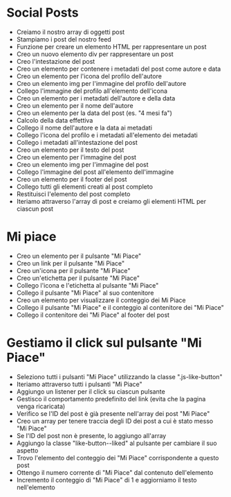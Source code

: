 # Social Posts
- Creiamo il nostro array di oggetti post
- Stampiamo i post del nostro feed
- Funzione per creare un elemento HTML per rappresentare un post
- Creo un nuovo elemento div per rappresentare un post
- Creo l'intestazione del post
- Creo un elemento per contenere i metadati del post come autore e data
- Creo un elemento per l'icona del profilo dell'autore
- Creo un elemento img per l'immagine del profilo dell'autore
- Collego l'immagine del profilo all'elemento dell'icona
- Creo un elemento per i metadati dell'autore e della data
- Creo un elemento per il nome dell'autore
- Creo un elemento per la data del post (es. "4 mesi fa")
- Calcolo della data effettiva
- Collego il nome dell'autore e la data ai metadati
- Collego l'icona del profilo e i metadati all'elemento dei metadati
- Collego i metadati all'intestazione del post
- Creo un elemento per il testo del post
- Creo un elemento per l'immagine del post
- Creo un elemento img per l'immagine del post
- Collego l'immagine del post all'elemento dell'immagine
- Creo un elemento per il footer del post
- Collego tutti gli elementi creati al post completo
- Restituisci l'elemento del post completo
- Iteriamo attraverso l'array di post e creiamo gli elementi HTML per ciascun post

# Mi piace
- Creo un elemento per il pulsante "Mi Piace"
- Creo un link per il pulsante "Mi Piace"
- Creo un'icona per il pulsante "Mi Piace"
- Creo un'etichetta per il pulsante "Mi Piace"
- Collego l'icona e l'etichetta al pulsante "Mi Piace"
- Collego il pulsante "Mi Piace" al suo contenitore
- Creo un elemento per visualizzare il conteggio dei Mi Piace
- Collego il pulsante "Mi Piace" e il conteggio al contenitore dei "Mi Piace"
- Collego il contenitore dei "Mi Piace" al footer del post

# Gestiamo il click sul pulsante "Mi Piace"
- Seleziono tutti i pulsanti "Mi Piace" utilizzando la classe ".js-like-button"
- Iteriamo attraverso tutti i pulsanti "Mi Piace"
- Aggiungo un listener per il click su ciascun pulsante
- Gestisco il comportamento predefinito del link (evita che la pagina venga ricaricata)
- Verifico se l'ID del post è già presente nell'array dei post "Mi Piace"
- Creo un array per tenere traccia degli ID dei post a cui è stato messo "Mi Piace"
- Se l'ID del post non è presente, lo aggiungo all'array
- Aggiungo la classe "like-button--liked" al pulsante per cambiare il suo aspetto
- Trovo l'elemento del conteggio dei "Mi Piace" corrispondente a questo post
- Ottengo il numero corrente di "Mi Piace" dal contenuto dell'elemento
- Incremento il conteggio di "Mi Piace" di 1 e aggiorniamo il testo nell'elemento